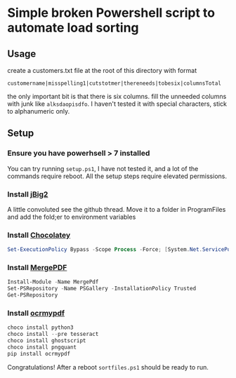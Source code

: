 # Simple broken Powershell script to automate load sorting
## Usage
create a customers.txt file at the root of this directory with format
```
customername|misspelling1|cutstotmer|thereneeds|tobesix|columnsTotal
```
the only important bit is that there is six columns. fill the unneeded columns with junk like `alksdaopisdfo`. I haven't tested it with special characters, stick to alphanumeric only.

## Setup
### Ensure you have powerhsell > 7 installed 
You can try running `setup.ps1`, I have not tested it, and a lot of the commands require reboot. All the setup steps require elevated permissions.

### Install [jBig2](https://github.com/ocrmypdf/OCRmyPDF/issues/748)
A little convoluted see the github thread.
Move it to a folder in ProgramFiles and add the fold;er to environment variables

### Install [Chocolatey](https://chocolatey.org)

```powershell
Set-ExecutionPolicy Bypass -Scope Process -Force; [System.Net.ServicePointManager]::SecurityProtocol = [System.Net.ServicePointManager]::SecurityProtocol -bor 3072; iex ((New-Object System.Net.WebClient).DownloadString('https://community.chocolatey.org/install.ps1'))
```

### Install [MergePDF](https://anthony-f-tannous.medium.com/merge-pdf-files-b02685a4f410)
```powershell
Install-Module -Name MergePdf
Set-PSRepository -Name PSGallery -InstallationPolicy Trusted
Get-PSRepository
```
### Install [ocrmypdf](https://ocrmypdf.readthedocs.io/en/latest/index.html)
```powershell
choco install python3
choco install --pre tesseract
choco install ghostscript
choco install pngquant
pip install ocrmypdf
```
Congratulations! After a reboot `sortfiles.ps1` should be ready to run.